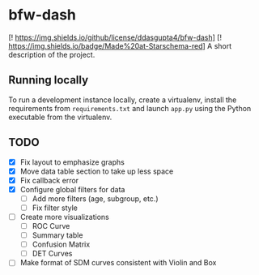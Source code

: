 # bfw-dash

[! https://img.shields.io/github/license/ddasgupta4/bfw-dash] [! https://img.shields.io/badge/Made%20at-Starschema-red]
A short description of the project.


## Running locally

To run a development instance locally, create a virtualenv, install the 
requirements from `requirements.txt` and launch `app.py` using the 
Python executable from the virtualenv.


## TODO

- [x] Fix layout to emphasize graphs
- [x] Move data table section to take up less space
- [x] Fix callback error
- [x] Configure global filters for data
    -[ ] Add more filters (age, subgroup, etc.)
    -[ ] Fix filter style
- [ ] Create more visualizations
    -[ ] ROC Curve
    -[ ] Summary table
    -[ ] Confusion Matrix
    -[ ] DET Curves 
- [ ] Make format of SDM curves consistent with Violin and Box